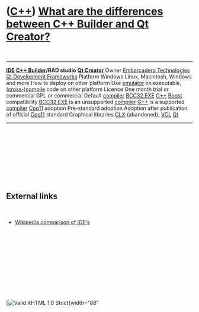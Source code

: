 
 

 

 

 

 

([C++](Cpp.md)) [What are the differences between C++ Builder and Qt Creator?](CppCompareCppBuilderQt.md)
===========================================================================================================

 

  ------------------------------------- ---------------------------------------------------------------------------- ---------------------------------------------------------------------------------
  **[IDE](CppIde.md)**                 **[C++ Builder](CppBuilder.md)/RAD studio**                                 **[Qt Creator](CppQtCreator.md)**
  Owner                                 [Embarcadero Technologies](http://www.embarcadero.com)                       [Qt Development Frameworks](http://qt.nokia.com)
  Platform                              Windows                                                                      Linux, Macintosh, Windows and more
  How to deploy on other platform       Use [emulator](CppEmulator.md) on executable,                               ([cross-](CppCrossCompile.md))[compile](CppCompile.md) code on other platform
  Licence                               One month trial or commercial                                                GPL or commercial
  Default [compiler](CppCompiler.md)   [BCC32.EXE](CppBcc32Exe.md)                                                 [G++](CppGpp.md)
  [Boost](CppBoost.md) compatibility   [BCC32.EXE](CppBcc32Exe.md) is an unsupported [compiler](CppCompiler.md)   [G++](CppGpp.md) is a supported [compiler](CppCompiler.md)
  [Cpp11](Cpp11.md) adoption           Pre-standard adoption                                                        Adoption after publication of official [Cpp11](Cpp11.md) standard
  Graphical libraries                   [CLX](CppClx.md) (abandoned), [VCL](CppVcl.md)                             [Qt](CppQt.md)
  ------------------------------------- ---------------------------------------------------------------------------- ---------------------------------------------------------------------------------

 

 

 

 

 

External links
--------------

 

-   [Wikipedia comparison of
    IDE's](http://en.wikipedia.org/wiki/Comparison_of_integrated_development_environments)

 

 

 

 

 

 

[![Valid XHTML 1.0
Strict](http://www.w3.org/Icons/valid-xhtml10){width="88"

